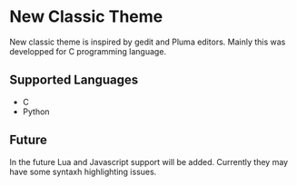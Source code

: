 # New Classic Theme

New classic theme is inspired by gedit and Pluma editors. Mainly this was developped for C programming language.

## Supported Languages

* C
* Python

## Future

In the future Lua and Javascript support will be added. Currently they may have some syntaxh highlighting issues.
